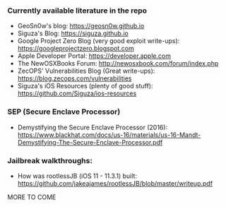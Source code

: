 ### Currently available literature in the repo

* GeoSn0w's blog: https://geosn0w.github.io
* Siguza's Blog: https://siguza.github.io
* Google Project Zero Blog (very good exploit write-ups): https://googleprojectzero.blogspot.com
* Apple Developer Portal: https://developer.apple.com
* The NewOSXBooks Forum: http://newosxbook.com/forum/index.php
* ZecOPS' Vulnerabilities Blog (Great write-ups): https://blog.zecops.com/vulnerabilities
* Siguza's iOS Resources (plenty of good stuff): https://github.com/Siguza/ios-resources

### SEP (Secure Enclave Processor)

* Demystifying the Secure Enclave Processor (2016): https://www.blackhat.com/docs/us-16/materials/us-16-Mandt-Demystifying-The-Secure-Enclave-Processor.pdf

### Jailbreak walkthroughs:

* How was rootlessJB (iOS 11 - 11.3.1) built: https://github.com/jakeajames/rootlessJB/blob/master/writeup.pdf

MORE TO COME
